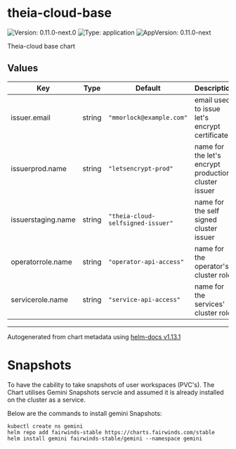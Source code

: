 # theia-cloud-base

![Version: 0.11.0-next.0](https://img.shields.io/badge/Version-0.11.0--next.0-informational?style=flat-square) ![Type: application](https://img.shields.io/badge/Type-application-informational?style=flat-square) ![AppVersion: 0.11.0-next](https://img.shields.io/badge/AppVersion-0.11.0--next-informational?style=flat-square)

Theia-cloud base chart

## Values

| Key | Type | Default | Description |
|-----|------|---------|-------------|
| issuer.email | string | `"mmorlock@example.com"` | email used to issue let's encrypt certificates |
| issuerprod.name | string | `"letsencrypt-prod"` | name for the let's encrypt production cluster issuer |
| issuerstaging.name | string | `"theia-cloud-selfsigned-issuer"` | name for the self signed cluster issuer |
| operatorrole.name | string | `"operator-api-access"` | name for the operator's cluster role |
| servicerole.name | string | `"service-api-access"` | name for the services' cluster role |

----------------------------------------------
Autogenerated from chart metadata using [helm-docs v1.13.1](https://github.com/norwoodj/helm-docs/releases/v1.13.1)



# Snapshots

To have the cability to take snapshots of user workspaces (PVC's). The Chart utilises Gemini Snapshots servcie and assumed it is already installed on the cluster as a service. 

Below are the commands to install gemini Snapshots: 


``` shell
kubectl create ns gemini
helm repo add fairwinds-stable https://charts.fairwinds.com/stable
helm install gemini fairwinds-stable/gemini --namespace gemini
```
